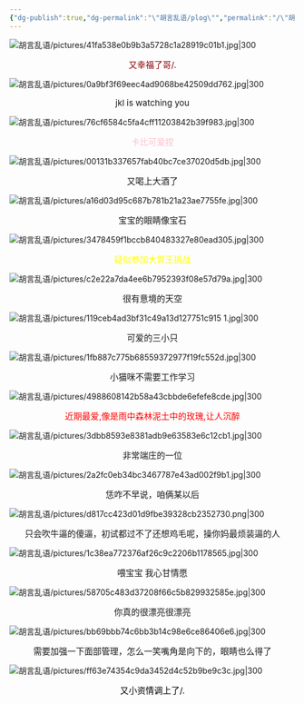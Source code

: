 ```yaml
---
{"dg-publish":true,"dg-permalink":"\"胡言乱语/plog\"","permalink":"/\"胡言乱语/plog\"/","dgPassFrontmatter":true,"created":"2024-01-29T00:11:17.927+08:00","updated":"2024-01-29T01:10:41.608+08:00"}
---
```


![胡言乱语/pictures/41fa538e0b9b3a5728c1a28919c01b1.jpg|300](/img/user/%E8%83%A1%E8%A8%80%E4%B9%B1%E8%AF%AD/pictures/41fa538e0b9b3a5728c1a28919c01b1.jpg)
<div style="font-size:15px; color:darkred; text-align:center;">又幸福了哥/.</div>


![胡言乱语/pictures/0a9bf3f69eec4ad9068be42509dd762.jpg|300](/img/user/%E8%83%A1%E8%A8%80%E4%B9%B1%E8%AF%AD/pictures/0a9bf3f69eec4ad9068be42509dd762.jpg)
<div style="font-size:15px; text-align:center;">jkl is watching you</div>

![胡言乱语/pictures/76cf6584c5fa4cff11203842b39f983.jpg|300](/img/user/%E8%83%A1%E8%A8%80%E4%B9%B1%E8%AF%AD/pictures/76cf6584c5fa4cff11203842b39f983.jpg)
<div style="font-size:15px;color:pink; text-align:center;">卡比可爱捏</div>

![胡言乱语/pictures/00131b337657fab40bc7ce37020d5db.jpg|300](/img/user/%E8%83%A1%E8%A8%80%E4%B9%B1%E8%AF%AD/pictures/00131b337657fab40bc7ce37020d5db.jpg)
<div style="font-size:15px; text-align:center;">又喝上大酒了</div>

![胡言乱语/pictures/a16d03d95c687b781b21a23ae7755fe.jpg|300](/img/user/%E8%83%A1%E8%A8%80%E4%B9%B1%E8%AF%AD/pictures/a16d03d95c687b781b21a23ae7755fe.jpg)
<div style="font-size:15px; text-align:center;">宝宝的眼睛像宝石</div>

![胡言乱语/pictures/3478459f1bccb840483327e80ead305.jpg|300](/img/user/%E8%83%A1%E8%A8%80%E4%B9%B1%E8%AF%AD/pictures/3478459f1bccb840483327e80ead305.jpg)
<div style="font-size:15px; color:yellow;text-align:center;">疑似参加大胃王挑战</div>

![胡言乱语/pictures/c2e22a7da4ee6b7952393f08e57d79a.jpg|300](/img/user/%E8%83%A1%E8%A8%80%E4%B9%B1%E8%AF%AD/pictures/c2e22a7da4ee6b7952393f08e57d79a.jpg)
<div style="font-size:15px; text-align:center;">很有意境的天空</div>

![胡言乱语/pictures/119ceb4ad3bf31c49a13d127751c915 1.jpg|300](/img/user/%E8%83%A1%E8%A8%80%E4%B9%B1%E8%AF%AD/pictures/119ceb4ad3bf31c49a13d127751c915%201.jpg)
<div style="font-size:15px; text-align:center;">可爱的三小只</div>

![胡言乱语/pictures/1fb887c775b68559372977f19fc552d.jpg|300](/img/user/%E8%83%A1%E8%A8%80%E4%B9%B1%E8%AF%AD/pictures/1fb887c775b68559372977f19fc552d.jpg)
<div style="font-size:15px; text-align:center;">小猫咪不需要工作学习</div>

![胡言乱语/pictures/4988608142b58a43cbbde6efefe8cde.jpg|300](/img/user/%E8%83%A1%E8%A8%80%E4%B9%B1%E8%AF%AD/pictures/4988608142b58a43cbbde6efefe8cde.jpg)
<div style="font-size:15px; color:red;text-align:center;">近期最爱,像是雨中森林泥土中的玫瑰,让人沉醉</div>

![胡言乱语/pictures/3dbb8593e8381adb9e63583e6c12cb1.jpg|300](/img/user/%E8%83%A1%E8%A8%80%E4%B9%B1%E8%AF%AD/pictures/3dbb8593e8381adb9e63583e6c12cb1.jpg)
<div style="font-size:15px; text-align:center;">非常端庄的一位</div>

![胡言乱语/pictures/2a2fc0eb34bc3467787e43ad002f9b1.jpg|300](/img/user/%E8%83%A1%E8%A8%80%E4%B9%B1%E8%AF%AD/pictures/2a2fc0eb34bc3467787e43ad002f9b1.jpg)
<div style="font-size:15px; text-align:center;">恁咋不早说，咱俩某以后</div>

![胡言乱语/pictures/d817cc423d01d9fbe39328cb2352730.png|300](/img/user/%E8%83%A1%E8%A8%80%E4%B9%B1%E8%AF%AD/pictures/d817cc423d01d9fbe39328cb2352730.png)
<div style="font-size:15px; text-align:center;">只会吹牛逼的傻逼，初试都过不了还想鸡毛呢，操你妈最烦装逼的人</div>

![胡言乱语/pictures/1c38ea772376af26c9c2206b1178565.jpg|300](/img/user/%E8%83%A1%E8%A8%80%E4%B9%B1%E8%AF%AD/pictures/1c38ea772376af26c9c2206b1178565.jpg)
<div style="font-size:15px; text-align:center;">喂宝宝 我心甘情愿</div>

![胡言乱语/pictures/58705c483d37208f66c5b829932585e.jpg|300](/img/user/%E8%83%A1%E8%A8%80%E4%B9%B1%E8%AF%AD/pictures/58705c483d37208f66c5b829932585e.jpg)
<div style="font-size:15px; text-align:center;">你真的很漂亮很漂亮</div>

![胡言乱语/pictures/bb69bbb74c6bb3b14c98e6ce86406e6.jpg|300](/img/user/%E8%83%A1%E8%A8%80%E4%B9%B1%E8%AF%AD/pictures/bb69bbb74c6bb3b14c98e6ce86406e6.jpg)
<div style="font-size:15px; text-align:center;">需要加强一下面部管理，怎么一笑嘴角是向下的，眼睛也么得了</div>

![胡言乱语/pictures/ff63e74354c9da3452d4c52b9be9c3c.jpg|300](/img/user/%E8%83%A1%E8%A8%80%E4%B9%B1%E8%AF%AD/pictures/ff63e74354c9da3452d4c52b9be9c3c.jpg)
<div style="font-size:15px;color:black; text-align:center;">又小资情调上了/.</div>


